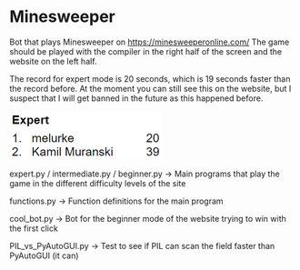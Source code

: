 # Minesweeper

Bot that plays Minesweeper on https://minesweeperonline.com/
The game should be played with the compiler in the right half of the screen and the website on the left half.

The record for expert mode is 20 seconds, which is 19 seconds faster than the record before. At the moment you can still see this on the website, but I suspect that I will get banned in the future as this happened before.

<img src="record.png">

expert.py / intermediate.py / beginner.py -> Main programs that play the game in the different difficulty levels of the site

functions.py -> Function definitions for the main program

cool_bot.py -> Bot for the beginner mode of the website trying to win with the first click

PIL_vs_PyAutoGUI.py -> Test to see if PIL can scan the field faster than PyAutoGUI (it can)
